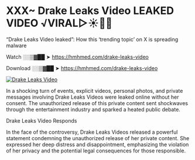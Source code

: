 # XXX~ Drake Leaks Video LEAKED VIDEO ️√VIRAL▷☀️👄💥

“Drake Leaks Video leaked”: How this ‘trending topic’ on X is spreading malware

Watch ░░▒▓██ ➤ https://hmhmed.com/drake-leaks-video

Download ░░▒▓██ ➤ https://hmhmed.com/drake-leaks-video

[![Drake Leaks Video](https://i.imgur.com/dJHk4Zq.gif)](https://hmhmed.com/drake-leaks-video)

In a shocking turn of events, explicit videos, personal photos, and private messages involving Drake Leaks Videos were leaked online without her consent. The unauthorized release of this private content sent shockwaves through the entertainment industry and sparked a heated public debate.

Drake Leaks Video Responds

In the face of the controversy, Drake Leaks Videos released a powerful statement condemning the unauthorized release of her private content. She expressed her deep distress and disappointment, emphasizing the violation of her privacy and the potential legal consequences for those responsible.